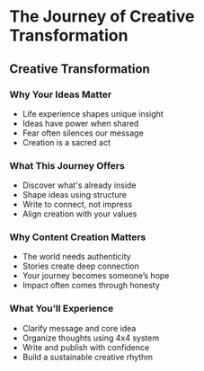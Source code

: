 # The Journey of Creative Transformation

## Creative Transformation

### Why Your Ideas Matter

* Life experience shapes unique insight  
* Ideas have power when shared  
* Fear often silences our message  
* Creation is a sacred act  

### What This Journey Offers

* Discover what's already inside  
* Shape ideas using structure  
* Write to connect, not impress  
* Align creation with your values  

### Why Content Creation Matters

* The world needs authenticity  
* Stories create deep connection  
* Your journey becomes someone’s hope  
* Impact often comes through honesty  

### What You’ll Experience

* Clarify message and core idea  
* Organize thoughts using 4x4 system  
* Write and publish with confidence  
* Build a sustainable creative rhythm  
